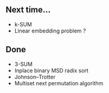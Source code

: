## Next time...

* k-SUM
* Linear embedding problem ?

## Done

* 3-SUM
* Inplace binary MSD radix sort
* Johnson–Trotter
* Multiset next permutation algorithm
